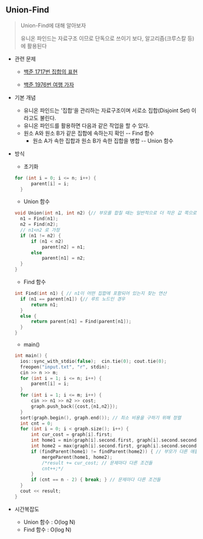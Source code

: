## Union-Find



> Union-Find에 대해 알아보자
>
> 유니온 파인드는 자료구조 이므로 단독으로 쓰이기 보다, 알고리즘(크루스칼 등)에 활용된다



- 관련 문제

  - [백준 1717번 집합의 표현](https://www.acmicpc.net/problem/1717)

  - [백준 1976번 여행 가자](https://www.acmicpc.net/problem/1976)

    

- 기본 개념

  - 유니온 파인드는 '집합'을 관리하는 자료구조이며 서로소 집합(Disjoint Set) 이라고도 불린다.
  - 유니온 파인드를 활용하면 다음과 같은 작업을 할 수 있다.
  - 원소 A와 원소 B가 같은 집합에 속하는지 확인 -- Find 함수
    - 원소 A가 속한 집합과 원소 B가 속한 집합을 병합 -- Union 함수 
  
    
  
- 방식

  - 초기화

  ``` c++
  for (int i = 0; i <= n; i++) {
  		parent[i] = i; 
  	}
  ```
  
  - Union 함수 
  
  ```c++
  void Union(int n1, int n2) {// 부모를 합칠 때는 일반적으로 더 작은 값 쪽으로 합친다
  	n1 = Find(n1); 
  	n2 = Find(n2);
  	// n1<n2 로 가정
  	if (n1 != n2) {
  		if (n1 < n2)
  			parent[n2] = n1;
  		else
  			parent[n1] = n2;
  	}
  }
  ```
  
  - Find 함수 
  
  ```c++
  int Find(int n1) { // n1이 어떤 집합에 포함되어 있는지 찾는 연산
  	if (n1 == parent[n1]) {// 루트 노드인 경우
  		return n1;
  	}
  	else {
  		return parent[n1] = Find(parent[n1]);
  	}
  }
  ```
  
  - main()
  
  ```c++
  int main() {
  	ios::sync_with_stdio(false);  cin.tie(0); cout.tie(0);
  	freopen("input.txt", "r", stdin);
  	cin >> n >> m;
  	for (int i = 1; i <= n; i++) {
  		parent[i] = i;
  	}
  	for (int i = 1; i <= m; i++) {
  		cin >> n1 >> n2 >> cost;
  		graph.push_back({cost,{n1,n2}});
  	}
  	sort(graph.begin(), graph.end()); // 최소 비용을 구하기 위해 정렬
  	int cnt = 0;
  	for (int i = 0; i < graph.size(); i++) {
  		int cur_cost = graph[i].first;
  		int home1 = min(graph[i].second.first, graph[i].second.second);
  		int home2 = max(graph[i].second.first, graph[i].second.second);
  		if (findParent(home1) != findParent(home2)) { // 부모가 다른 애들만, 합침!!!!	이걸 넣어야 시간초과가 안난다.
  			mergeParent(home1, home2);
  			/*result += cur_cost; // 문제마다 다른 조건들
  			cnt++;*/ 
  		}
  		if (cnt == n - 2) { break; } // 문제마다 다른 조건들 
  	}
  	cout << result;
  }
  ```
  
  


- 시간복잡도

  - Union 함수 : O(log N)
  - Find 함수 : O(log N)


